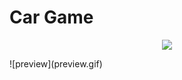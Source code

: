 # Car Game
<p align="center">
  <img src="https://github.com/Yemrekayaa/JS-CarGame/raw/main/preview.gif" />
</p>
![preview](preview.gif)
